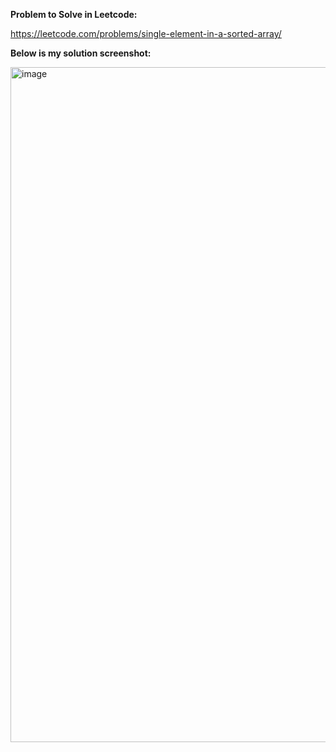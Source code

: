 **Problem to Solve in Leetcode:**

https://leetcode.com/problems/single-element-in-a-sorted-array/

**Below is my solution screenshot:**

<img width="1920" height="1080" alt="image" src="https://github.com/user-attachments/assets/a4093179-5be2-490f-a8ce-512d5057d37d" />
